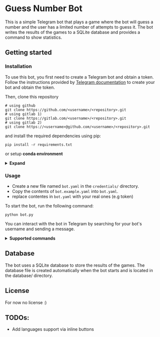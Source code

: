# Guess Number Bot
This is a simple Telegram bot that plays a game where the bot will guess a number and the user has a limited number of attempts to guess it. The bot writes the results of the games to a SQLite database and provides a command to show statistics.


## Getting started
### Installation
To use this bot, you first need to create a Telegram bot and obtain a token. Follow the instructions provided by [Telegram documentation](https://core.telegram.org/bots#6-botfather) to create your bot and obtain the token.

Then, clone this repository
``` shell 
# using github
git clone https://github.com/<username>/<repository>.git
# using gitlab 1)
git clone https://gitlab.com/<username>/<repository>.git
# using gitlab 2)
git clone https://<username>@github.com/<username>/<repository>.git
```

and install the required dependencies using pip:
```shell
pip install -r requirements.txt
```

or setup <b>conda environment</b>
<details>
    <summary> <b>Expand</b> </summary>

``` shell
# create env
conda env create --name "my_environment" python=3.9

or 
# depending on your anaconda version
conda create --name "my_environment" python=3.10

# then install requirements:
pip install -r requirements.txt
```
</details>

###  Usage

* Create a new file named `bot.yaml` in the `credentials/` directory. 
* Copy the contents of `bot.example.yaml` into `bot.yaml`.
* replace contentes in `bot.yaml` with your real ones (e.g token)

To start the bot, run the following command:

```shell
python bot.py
```
You can interact with the bot in Telegram by searching for your bot's username and sending a message.

<details> 
    <summary> <b> Supported commands </b> </summary>
    * /start - Start the game.
    * /cancel - Cancel the game.
    * /stats - Show statistics of the games.
</details>

## Database
The bot uses a SQLite database to store the results of the games. The database file is created automatically when the bot starts and is located in the database/ directory.

## License
For now no license :)

## TODOs:

* Add languages support via inline buttons
